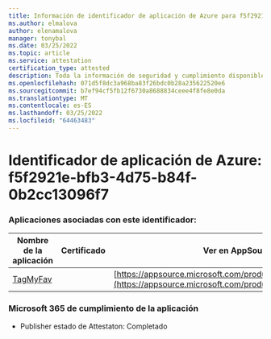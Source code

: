 ```yaml
---
title: Información de identificador de aplicación de Azure para f5f2921e-bfb3-4d75-b84f-0b2cc13096f7
ms.author: elmalova
author: elenamalova
manager: tonybal
ms.date: 03/25/2022
ms.topic: article
ms.service: attestation
certification_type: attested
description: Toda la información de seguridad y cumplimiento disponible para f5f2921e-bfb3-4d75-b84f-0b2cc13096f7.
ms.openlocfilehash: 071d5f8dc3a968ba83f26bdc0b28a235622520e6
ms.sourcegitcommit: b7ef94cf5fb12f6730a8688834ceee4f8fe8e0da
ms.translationtype: MT
ms.contentlocale: es-ES
ms.lasthandoff: 03/25/2022
ms.locfileid: "64463483"
---
```

# <a name="azure-app-id-f5f2921e-bfb3-4d75-b84f-0b2cc13096f7"></a>Identificador de aplicación de Azure: f5f2921e-bfb3-4d75-b84f-0b2cc13096f7


### <a name="apps-associated-with-this-id"></a>Aplicaciones asociadas con este identificador:
| **Nombre de la aplicación** | **Certificado** | **Ver en AppSource** |
|--------------|---------------|-----------------------|
| [TagMyFav](../forward/WA200002713.md) |  | [https://appsource.microsoft.com/product/office/WA200002713](https://appsource.microsoft.com/product/office/WA200002713) |

### <a name="microsoft-365-app-compliance-status"></a>Microsoft 365 de cumplimiento de la aplicación
- Publisher estado de Attestaton: Completado
